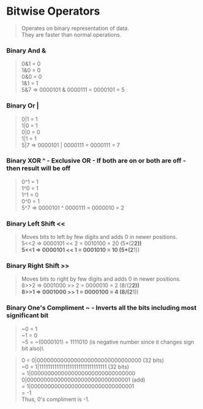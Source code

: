 # Bitwise Operators

> Operates on binary representation of data.\
> They are faster than normal operations.

### Binary And &

> 0&1 = 0\
> 1&0 = 0\
> 0&0 = 0\
> 1&1 = 1\
> 5&7 => 0000101 & 0000111 = 0000101 = 5

### Binary Or |

> 0|1 = 1\
> 1|0 = 1\
> 0|0 = 0\
> 1|1 = 1\
> 5|7 => 0000101 | 0000111 = 0000111 = 7

### Binary XOR ^ - Exclusive OR - If both are on or both are off - then result will be off

> 0^1 = 1\
> 1^0 = 1\
> 1^1 = 0\
> 0^0 = 1\
> 5^7 => 0000101 ^ 0000111 = 0000010 = 2

### Binary Left Shift <<

> Moves bits to left by few digits and adds 0 in newer positions.\
> 5<<2 => 0000101 << 2 = 0010100 = 20 (5*(2**2))\
> 5<<1 => 0000101 << 1 = 0001010 = 10 (5*(2**1))

### Binary Right Shift >>

> Moves bits to right by few digits and adds 0 in newer positions.\
> 8>>2 => 0001000 >> 2 = 0000010 = 2 (8/(2**2))\
> 8>>1 => 0001000 >> 1 = 0000100 = 4 (8/(2**1))

### Binary One's Compliment ~ - Inverts all the bits including most significant bit

> ~0 = 1\
> ~1 = 0\
> ~5 = ~(0000101) = 1111010 (is negative number since it changes sign bit also)\

>  0 = 0|0000000000000000000000000000000 (32 bits)\
> ~0 = 1|1111111111111111111111111111111 (32 bits)\
>    = 1|0000000000000000000000000000000\
>      0|0000000000000000000000000000001 (add)\
>    = 1|0000000000000000000000000000001\
>    = -1\
> Thus, 0's compliment is -1.
